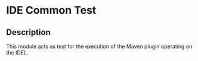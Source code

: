 # IDE Common Test

## Description
This module acts as test for the execution of the Maven plugin operating on the IDEL.